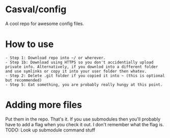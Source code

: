 # Casval/config
A cool repo for awesome config files.

# How to use
	- Step 1: Download repo into ~/ or wherever.
	- Step 1b: Download using HTTPS so you don't accidentially upload private info. Alternatively, if you downlod into a different folder and use symlinks or copy it into your user folder then whatev.
	- Step 2: Delete .git folder if you copied it into ~ (this is optional but recommended)
	- Step 5: Eat something, you are probably really hungy at this point.

# Adding more files
Put them in the repo. That's it. If you use submodules then you'll probably have to add a flag when you check it out. I don't remember what the flag is. TODO: Look up submodule command stuff
